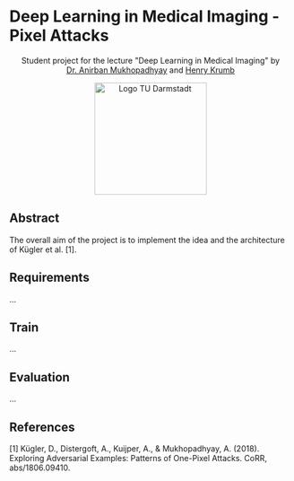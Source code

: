 # Deep Learning in Medical Imaging - Pixel Attacks


<p align="center">  
  Student project for the lecture "Deep Learning in Medical Imaging" by <br> 
  <a href="https://www.informatik.tu-darmstadt.de/gris/startseite_1/team/team_details_60224.de.jsp">Dr. Anirban Mukhopadhyay</a> and <a href="https://www.informatik.tu-darmstadt.de/gris/startseite_1/team/team_details_113408.de.jsp">Henry Krumb</a> <br> 
</p>

<p align="center">
  <img src="https://upload.wikimedia.org/wikipedia/de/thumb/2/24/TU_Darmstadt_Logo.svg/1200px-TU_Darmstadt_Logo.svg.png" width="200" title="Logo TU Darmstadt">
</p>

## Abstract
The overall aim of the project is to implement the idea and the architecture of Kügler et al. [1].

## Requirements
...

## Train
...

## Evaluation
...


## References
[1] Kügler, D., Distergoft, A., Kuijper, A., & Mukhopadhyay, A. (2018). Exploring Adversarial Examples: Patterns of One-Pixel Attacks. CoRR, abs/1806.09410.
